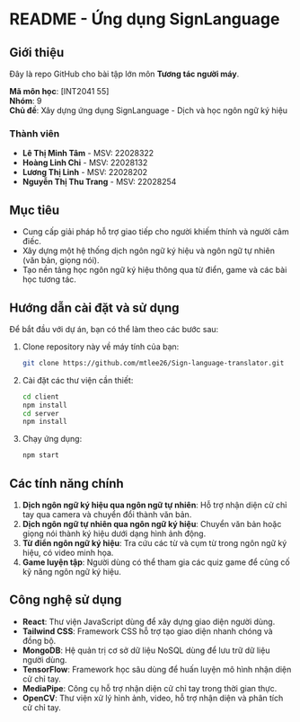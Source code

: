 # README - Ứng dụng SignLanguage

## Giới thiệu

Đây là repo GitHub cho bài tập lớn môn **Tương tác người máy**.

**Mã môn học**: [INT2041 55]  
**Nhóm**: 9  
**Chủ đề**: Xây dựng ứng dụng SignLanguage - Dịch và học ngôn ngữ ký hiệu

### Thành viên
- **Lê Thị Minh Tâm** - MSV: 22028322
- **Hoàng Linh Chi** - MSV: 22028132
- **Lương Thị Linh** - MSV: 22028202
- **Nguyễn Thị Thu Trang** - MSV: 22028254

## Mục tiêu
- Cung cấp giải pháp hỗ trợ giao tiếp cho người khiếm thính và người câm điếc.
- Xây dựng một hệ thống dịch ngôn ngữ ký hiệu và ngôn ngữ tự nhiên (văn bản, giọng nói).
- Tạo nền tảng học ngôn ngữ ký hiệu thông qua từ điển, game và các bài học tương tác.

## Hướng dẫn cài đặt và sử dụng

Để bắt đầu với dự án, bạn có thể làm theo các bước sau:

1. Clone repository này về máy tính của bạn:
    ```bash
    git clone https://github.com/mtlee26/Sign-language-translator.git
    ```
2. Cài đặt các thư viện cần thiết:
    ```bash
   cd client
   npm install
   cd server
   npm install
    ```

3. Chạy ứng dụng:
    ```bash
    npm start
    ```

## Các tính năng chính

1. **Dịch ngôn ngữ ký hiệu qua ngôn ngữ tự nhiên**: Hỗ trợ nhận diện cử chỉ tay qua camera và chuyển đổi thành văn bản.
2. **Dịch ngôn ngữ tự nhiên qua ngôn ngữ ký hiệu**: Chuyển văn bản hoặc giọng nói thành ký hiệu dưới dạng hình ảnh động.
3. **Từ điển ngôn ngữ ký hiệu**: Tra cứu các từ và cụm từ trong ngôn ngữ ký hiệu, có video minh họa.
4. **Game luyện tập**: Người dùng có thể tham gia các quiz game để củng cố kỹ năng ngôn ngữ ký hiệu.

## Công nghệ sử dụng

- **React**: Thư viện JavaScript dùng để xây dựng giao diện người dùng.
- **Tailwind CSS**: Framework CSS hỗ trợ tạo giao diện nhanh chóng và đồng bộ.
- **MongoDB**: Hệ quản trị cơ sở dữ liệu NoSQL dùng để lưu trữ dữ liệu người dùng.
- **TensorFlow**: Framework học sâu dùng để huấn luyện mô hình nhận diện cử chỉ tay.
- **MediaPipe**: Công cụ hỗ trợ nhận diện cử chỉ tay trong thời gian thực.
- **OpenCV**: Thư viện xử lý hình ảnh, video, hỗ trợ nhận diện và phân tích cử chỉ tay.
